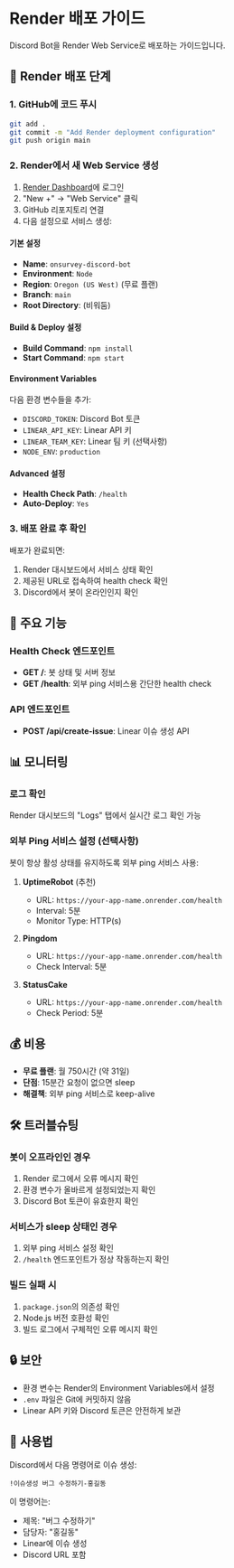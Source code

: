 # Render 배포 가이드

Discord Bot을 Render Web Service로 배포하는 가이드입니다.

## 🚀 Render 배포 단계

### 1. GitHub에 코드 푸시
```bash
git add .
git commit -m "Add Render deployment configuration"
git push origin main
```

### 2. Render에서 새 Web Service 생성

1. [Render Dashboard](https://dashboard.render.com)에 로그인
2. "New +" → "Web Service" 클릭
3. GitHub 리포지토리 연결
4. 다음 설정으로 서비스 생성:

#### 기본 설정
- **Name**: `onsurvey-discord-bot`
- **Environment**: `Node`
- **Region**: `Oregon (US West)` (무료 플랜)
- **Branch**: `main`
- **Root Directory**: (비워둠)

#### Build & Deploy 설정
- **Build Command**: `npm install`
- **Start Command**: `npm start`

#### Environment Variables
다음 환경 변수들을 추가:
- `DISCORD_TOKEN`: Discord Bot 토큰
- `LINEAR_API_KEY`: Linear API 키
- `LINEAR_TEAM_KEY`: Linear 팀 키 (선택사항)
- `NODE_ENV`: `production`

#### Advanced 설정
- **Health Check Path**: `/health`
- **Auto-Deploy**: `Yes`

### 3. 배포 완료 후 확인

배포가 완료되면:
1. Render 대시보드에서 서비스 상태 확인
2. 제공된 URL로 접속하여 health check 확인
3. Discord에서 봇이 온라인인지 확인

## 🔧 주요 기능

### Health Check 엔드포인트
- **GET /**: 봇 상태 및 서버 정보
- **GET /health**: 외부 ping 서비스용 간단한 health check

### API 엔드포인트
- **POST /api/create-issue**: Linear 이슈 생성 API

## 📊 모니터링

### 로그 확인
Render 대시보드의 "Logs" 탭에서 실시간 로그 확인 가능

### 외부 Ping 서비스 설정 (선택사항)
봇이 항상 활성 상태를 유지하도록 외부 ping 서비스 사용:

1. **UptimeRobot** (추천)
   - URL: `https://your-app-name.onrender.com/health`
   - Interval: 5분
   - Monitor Type: HTTP(s)

2. **Pingdom**
   - URL: `https://your-app-name.onrender.com/health`
   - Check Interval: 5분

3. **StatusCake**
   - URL: `https://your-app-name.onrender.com/health`
   - Check Period: 5분

## 💰 비용

- **무료 플랜**: 월 750시간 (약 31일)
- **단점**: 15분간 요청이 없으면 sleep
- **해결책**: 외부 ping 서비스로 keep-alive

## 🛠️ 트러블슈팅

### 봇이 오프라인인 경우
1. Render 로그에서 오류 메시지 확인
2. 환경 변수가 올바르게 설정되었는지 확인
3. Discord Bot 토큰이 유효한지 확인

### 서비스가 sleep 상태인 경우
1. 외부 ping 서비스 설정 확인
2. `/health` 엔드포인트가 정상 작동하는지 확인

### 빌드 실패 시
1. `package.json`의 의존성 확인
2. Node.js 버전 호환성 확인
3. 빌드 로그에서 구체적인 오류 메시지 확인

## 🔒 보안

- 환경 변수는 Render의 Environment Variables에서 설정
- `.env` 파일은 Git에 커밋하지 않음
- Linear API 키와 Discord 토큰은 안전하게 보관

## 📝 사용법

Discord에서 다음 명령어로 이슈 생성:
```
!이슈생성 버그 수정하기-홍길동
```

이 명령어는:
- 제목: "버그 수정하기"
- 담당자: "홍길동"
- Linear에 이슈 생성
- Discord URL 포함
